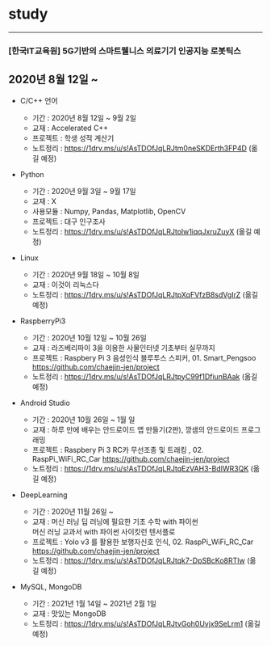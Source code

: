 # study
-----
### [한국IT교육원] 5G기반의 스마트웰니스 의료기기 인공지능 로봇틱스
## 2020년 8월 12일 ~

- C/C++ 언어
    + 기간 : 2020년 8월 12일 ~ 9월 2일
    + 교재 : Accelerated C++
    + 프로젝트 : 학생 성적 계산기
    + 노트정리 : https://1drv.ms/u/s!AsTDOfJqLRJtm0neSKDErth3FP4D (옮길 예정)


- Python
    + 기간 : 2020년 9월 3일 ~ 9월 17일
    + 교재 : X
    + 사용모듈 : Numpy, Pandas, Matplotlib, OpenCV
    + 프로젝트 : 대구 인구조사
    + 노트정리 : https://1drv.ms/u/s!AsTDOfJqLRJtolw1iqqJxruZuyX (옮길 예정)


- Linux
    + 기간 : 2020년 9월 18일 ~ 10월 8일
    + 교재 : 이것이 리눅스다
    + 노트정리 : https://1drv.ms/u/s!AsTDOfJqLRJtpXqFVfzB8sdVgIrZ (옮길 예정)


- RaspberryPi3
    + 기간 : 2020년 10월 12일 ~ 10월 26일
    + 교재 : 라즈베리파이 3을 이용한 사물인터넷 기초부터 실무까지
    + 프로젝트 : Raspbery Pi 3 음성인식 블루투스 스피커, 01. Smart_Pengsoo https://github.com/chaejin-jen/project
    + 노트정리 : https://1drv.ms/u/s!AsTDOfJqLRJtpyC99f1DfiunBAak (옮길 예정)


- Android Studio
    + 기간 : 2020년 10월 26일 ~ 1월 일
    + 교재 : 하루 만에 배우는 안드로이드 앱 만들기(2판), 깡샘의 안드로이드 프로그래밍
    + 프로젝트 : Raspbery Pi 3 RC카 무선조종 및 트래킹 , 02. RaspPi_WiFi_RC_Car https://github.com/chaejin-jen/project
    + 노트정리 : https://1drv.ms/u/s!AsTDOfJqLRJtqEzVAH3-BdIWR3QK (옮길 예정)
 
 
- DeepLearning
    + 기간 : 2020년 11월 26일 ~
    + 교재 : 머신 러닝 딥 러닝에 필요한 기초 수학 with 파이썬  
             머신 러닝 교과서 with 파이썬 사이킷런 텐서플로
    + 프로젝트 : Yolo v3 를 활용한 보행자신호 인식, 02. RaspPi_WiFi_RC_Car https://github.com/chaejin-jen/project
    + 노트정리 : https://1drv.ms/u/s!AsTDOfJqLRJtqk7-DpSBcKo8RTIw (옮길 예정)
    
    
- MySQL, MongoDB
    + 기간 : 2021년 1월 14일 ~ 2021년 2월 1일
    + 교재 : 맛있는 MongoDB
    + 노트정리 : https://1drv.ms/u/s!AsTDOfJqLRJtvGoh0Uvjx9SeLrm1 (옮길 예정)
